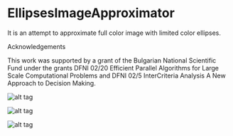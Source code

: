 # EllipsesImageApproximator
It is an attempt to approximate full color image with limited color ellipses.

Acknowledgements

This work was supported by a grant of the Bulgarian National Scientific Fund under the grants DFNI 02/20 Efficient Parallel Algorithms for Large Scale Computational Problems and DFNI 02/5 InterCriteria Analysis A New Approach to Decision Making.

![alt tag](http://s4.postimg.org/v4ylmm46l/output_hy_WXCL.gif)

![alt tag](http://s30.postimg.org/he6j2q9ox/output_5l1_Rf_U.gif)

![alt tag](http://s7.postimg.org/42l6s52mz/output_s_PD9bt.gif)
